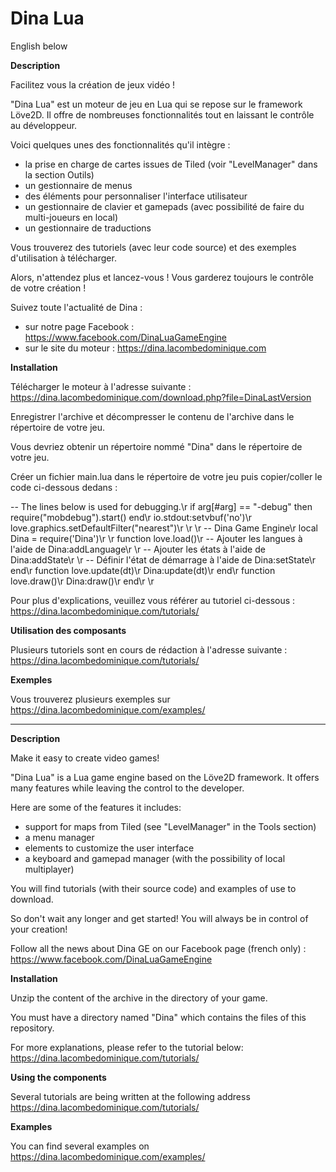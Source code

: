 # Dina Lua

English below

__Description__

Facilitez vous la création de jeux vidéo !

"Dina Lua" est un moteur de jeu en Lua qui se repose sur le framework Löve2D.
Il offre de nombreuses fonctionnalités tout en laissant le contrôle au développeur.

Voici quelques unes des fonctionnalités qu'il intègre :

- la prise en charge de cartes issues de Tiled (voir "LevelManager" dans la section Outils)
- un gestionnaire de menus
- des éléments pour personnaliser l'interface utilisateur
- un gestionnaire de clavier et gamepads (avec possibilité de faire du multi-joueurs en local)
- un gestionnaire de traductions

Vous trouverez des tutoriels (avec leur code source) et des exemples d'utilisation à télécharger.

Alors, n'attendez plus et lancez-vous ! Vous garderez toujours le contrôle de votre création !

Suivez toute l'actualité de Dina :
- sur notre page Facebook : https://www.facebook.com/DinaLuaGameEngine
- sur le site du moteur : https://dina.lacombedominique.com


__Installation__

Télécharger le moteur à l'adresse suivante :
https://dina.lacombedominique.com/download.php?file=DinaLastVersion

Enregistrer l'archive et décompresser le contenu de l'archive dans le répertoire de votre jeu.

Vous devriez obtenir un répertoire nommé "Dina" dans le répertoire de votre jeu.

Créer un fichier main.lua dans le répertoire de votre jeu puis copier/coller le code ci-dessous dedans :

-- The lines below is used for debugging.\r
if arg[#arg] == "-debug" then require("mobdebug").start() end\r
io.stdout:setvbuf('no')\r
love.graphics.setDefaultFilter("nearest")\r
\r
\r
-- Dina Game Engine\r
local Dina = require('Dina')\r
\r
function love.load()\r
  -- Ajouter les langues à l'aide de Dina:addLanguage\r
\r
  -- Ajouter les états à l'aide de Dina:addState\r
\r
  -- Définir l'état de démarrage à l'aide de Dina:setState\r
end\r
function love.update(dt)\r
  Dina:update(dt)\r
end\r
function love.draw()\r
  Dina:draw()\r
end\r
\r

Pour plus d'explications, veuillez vous référer au tutoriel ci-dessous :
https://dina.lacombedominique.com/tutorials/



__Utilisation des composants__

Plusieurs tutoriels sont en cours de rédaction à l'adresse suivante :
https://dina.lacombedominique.com/tutorials/



__Exemples__

Vous trouverez plusieurs exemples sur https://dina.lacombedominique.com/examples/


----------------------------------------------------------------------------------------------------------

__Description__

Make it easy to create video games!

"Dina Lua" is a Lua game engine based on the Löve2D framework.
It offers many features while leaving the control to the developer.

Here are some of the features it includes:

- support for maps from Tiled (see "LevelManager" in the Tools section)
- a menu manager
- elements to customize the user interface
- a keyboard and gamepad manager (with the possibility of local multiplayer)

You will find tutorials (with their source code) and examples of use to download.

So don't wait any longer and get started! You will always be in control of your creation!

Follow all the news about Dina GE on our Facebook page (french only) : https://www.facebook.com/DinaLuaGameEngine


__Installation__

Unzip the content of the archive in the directory of your game.

You must have a directory named "Dina" which contains the files of this repository.

For more explanations, please refer to the tutorial below:
https://dina.lacombedominique.com/tutorials/


__Using the components__

Several tutorials are being written at the following address
https://dina.lacombedominique.com/tutorials/


__Examples__

You can find several examples on https://dina.lacombedominique.com/examples/

